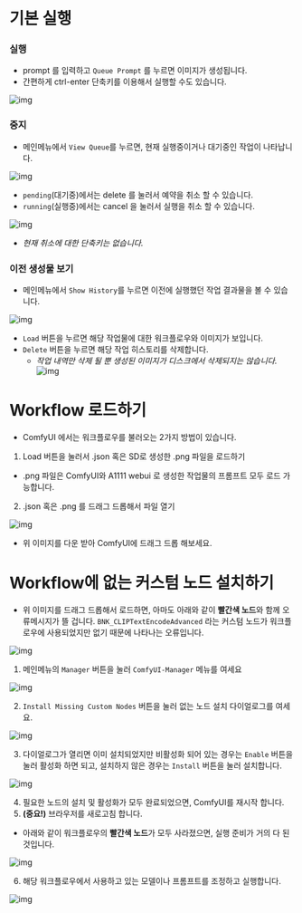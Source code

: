 # 기본 실행

### 실행
* prompt 를 입력하고 `Queue Prompt` 를 누르면 이미지가 생성됩니다.
* 간편하게 ctrl-enter 단축키를 이용해서 실행할 수도 있습니다.

![img](basic1.jpg)

### 중지
* 메인메뉴에서 `View Queue`를 누르면, 현재 실행중이거나 대기중인 작업이 나타납니다.

![img](basic2.jpg)

* `pending`(대기중)에서는 delete 를 눌러서 예약을 취소 할 수 있습니다.
* `running`(실행중)에서는 cancel 을 눌러서 실행을 취소 할 수 있습니다.

![img](basic3.jpg)

* *현재 취소에 대한 단축키는 없습니다.*

### 이전 생성물 보기

* 메인메뉴에서 `Show History`를 누르면 이전에 실행했던 작업 결과물을 볼 수 있습니다.

![img](basic4.jpg)

* `Load` 버튼을 누르면 해당 작업물에 대한 워크플로우와 이미지가 보입니다.
* `Delete` 버튼을 누르면 해당 작업 히스토리를 삭제합니다.
  - *작업 내역만 삭제 될 뿐 생성된 이미지가 디스크에서 삭제되지는 않습니다.*
![img](basic5.jpg)

# Workflow 로드하기

* ComfyUI 에서는 워크플로우를 불러오는 2가지 방법이 있습니다.
1. Load 버튼을 눌러서 .json 혹은 SD로 생성한 .png 파일을 로드하기
* .png 파일은 ComfyUI와 A1111 webui 로 생성한 작업물의 프롬프트 모두 로드 가능합니다.

2. .json 혹은 .png 를 드래그 드롭해서 파일 열기

![img](result1.png)

* 위 이미지를 다운 받아 ComfyUI에 드래그 드롭 해보세요.

# Workflow에 없는 커스텀 노드 설치하기

* 위 이미지를 드래그 드롭해서 로드하면, 아마도 아래와 같이 **빨간색 노드**와 함께 오류메시지가 뜰 겁니다. `BNK_CLIPTextEncodeAdvanced` 라는 커스텀 노드가 워크플로우에 사용되었지만 없기 때문에 나타나는 오류입니다.

![img](custom1.jpg)

1. 메인메뉴의 `Manager` 버튼을 눌러 `ComfyUI-Manager` 메뉴를 여세요

![img](custom2.jpg)

2. `Install Missing Custom Nodes` 버튼을 눌러 없는 노드 설치 다이얼로그를 여세요.

![img](custom3.jpg)

3. 다이얼로그가 열리면 이미 설치되었지만 비활성화 되어 있는 경우는 `Enable` 버튼을 눌러 활성화 하면 되고, 설치하지 않은 경우는 `Install` 버튼을 눌러 설치합니다.

![img](custom4.jpg)

4. 필요한 노드의 설치 및 활성화가 모두 완료되었으면, ComfyUI를 재시작 합니다. 
5. **(중요!)** 브라우저를 새로고침 합니다.
* 아래와 같이 워크플로우의 **빨간색 노드**가 모두 사라졌으면, 실행 준비가 거의 다 된 것입니다.

![img](custom5.jpg)

6. 해당 워크플로우에서 사용하고 있는 모델이나 프롬프트를 조정하고 실행합니다.

![img](custom6.jpg)

